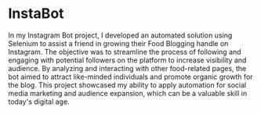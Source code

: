 # InstaBot
In my Instagram Bot project, I developed an automated solution using Selenium to assist a friend in growing their Food Blogging handle on Instagram. The objective was to streamline the process of following and engaging with potential followers on the platform to increase visibility and audience. By analyzing and interacting with other food-related pages, the bot aimed to attract like-minded individuals and promote organic growth for the blog. This project showcased my ability to apply automation for social media marketing and audience expansion, which can be a valuable skill in today's digital age.
